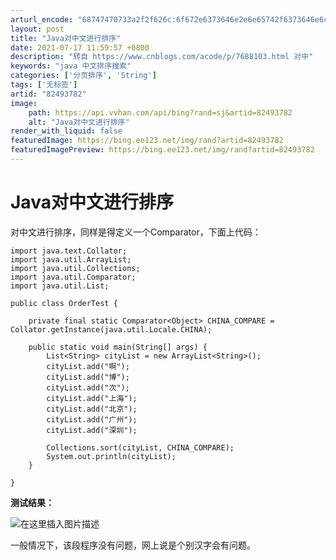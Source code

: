 ```yaml
---
arturl_encode: "68747470733a2f2f626c:6f672e6373646e2e6e65742f6373646e6c696a696e6772616e:2f61727469636c652f64657461696c732f3832343933373832"
layout: post
title: "Java对中文进行排序"
date: 2021-07-17 11:59:57 +0800
description: "转自 https://www.cnblogs.com/acode/p/7688103.html 对中"
keywords: "java 中文排序搜索"
categories: ['分页排序', 'String']
tags: ['无标签']
artid: "82493782"
image:
    path: https://api.vvhan.com/api/bing?rand=sj&artid=82493782
    alt: "Java对中文进行排序"
render_with_liquid: false
featuredImage: https://bing.ee123.net/img/rand?artid=82493782
featuredImagePreview: https://bing.ee123.net/img/rand?artid=82493782
---
```


# Java对中文进行排序

对中文进行排序，同样是得定义一个Comparator，下面上代码：

```
import java.text.Collator;
import java.util.ArrayList;
import java.util.Collections;
import java.util.Comparator;
import java.util.List;

public class OrderTest {

    private final static Comparator<Object> CHINA_COMPARE = Collator.getInstance(java.util.Locale.CHINA);

    public static void main(String[] args) {
        List<String> cityList = new ArrayList<String>();
        cityList.add("啊");
        cityList.add("博");
        cityList.add("次");
        cityList.add("上海");
        cityList.add("北京");
        cityList.add("广州");
        cityList.add("深圳");

        Collections.sort(cityList, CHINA_COMPARE);
        System.out.println(cityList);
    }

}

```

**测试结果：**
  
![在这里插入图片描述](https://i-blog.csdnimg.cn/blog_migrate/78452fc18565c5244d02f164404b6841.png)
  
一般情况下，该段程序没有问题，网上说是个别汉字会有问题。